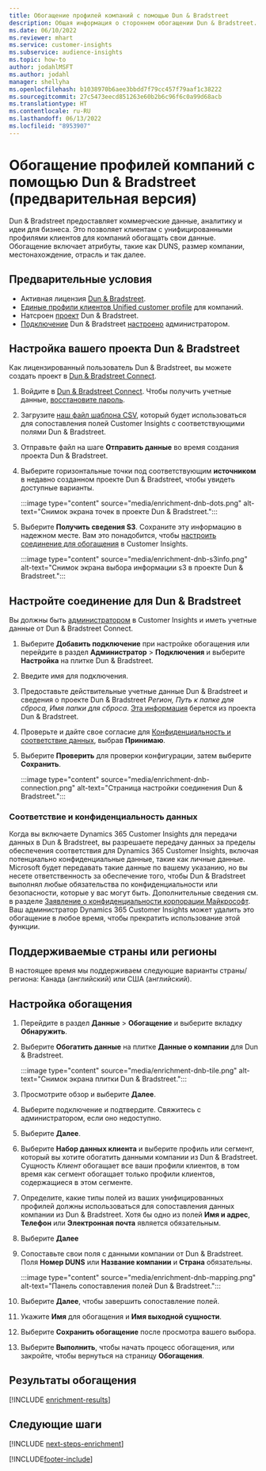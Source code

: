 ```yaml
---
title: Обогащение профилей компаний с помощью Dun & Bradstreet
description: Общая информация о стороннем обогащении Dun & Bradstreet.
ms.date: 06/10/2022
ms.reviewer: mhart
ms.service: customer-insights
ms.subservice: audience-insights
ms.topic: how-to
author: jodahlMSFT
ms.author: jodahl
manager: shellyha
ms.openlocfilehash: b1038970b6aee3bbdd7f79cc457f79aaf1c38222
ms.sourcegitcommit: 27c5473eecd851263e60b2b6c96f6c0a99d68acb
ms.translationtype: HT
ms.contentlocale: ru-RU
ms.lasthandoff: 06/13/2022
ms.locfileid: "8953907"
---
```

# <a name="enrichment-of-company-profiles-with-dun--bradstreet-preview"></a>Обогащение профилей компаний с помощью Dun & Bradstreet (предварительная версия)

Dun & Bradstreet предоставляет коммерческие данные, аналитику и идеи для бизнеса. Это позволяет клиентам с унифицированными профилями клиентов для компаний обогащать свои данные. Обогащение включает атрибуты, такие как DUNS, размер компании, местонахождение, отрасль и так далее.

## <a name="prerequisites"></a>Предварительные условия

- Активная лицензия [Dun & Bradstreet](https://www.dnb.com/marketing/media/give-your-data-a-boost.html?source=microsoft_audience_insights).
- [Единые профили клиентов Unified customer profile](customer-profiles.md) для компаний.
- Натсроен [проект](#set-up-your-dun--bradstreet-project) Dun & Bradstreet.
- [Подключение](connections.md) Dun & Bradstreet [настроено](#configure-a-connection-for-dun--bradstreet) администратором.

## <a name="set-up-your-dun--bradstreet-project"></a>Настройка вашего проекта Dun & Bradstreet

Как лицензированный пользователь Dun & Bradstreet, вы можете создать проект в [Dun & Bradstreet Connect](https://connect.dnb.com?lead_source=microsoft_audienceinsights).

1. Войдите в [Dun & Bradstreet Connect](https://connect.dnb.com?lead_source=microsoft_audienceinsights). Чтобы получить учетные данные, [восстановите пароль](https://sso.dnb.com/signin/forgot-password?lead_source=microsoft_audienceinsights).

1. Загрузите [наш файл шаблона CSV](https://c360devenrichment.blob.core.windows.net/mapping/DnBCIdatamapping.csv), который будет использоваться для сопоставления полей Customer Insights с соответствующими полями Dun & Bradstreet.

1. Отправьте файл на шаге **Отправить данные** во время создания проекта Dun & Bradstreet.

1. Выберите горизонтальные точки под соответствующим **источником** в недавно созданном проекте Dun & Bradstreet, чтобы увидеть доступные варианты.

   :::image type="content" source="media/enrichment-dnb-dots.png" alt-text="Снимок экрана точек в проекте Dun & Bradstreet.":::

1. Выберите **Получить сведения S3**. Сохраните эту информацию в надежном месте. Вам это понадобится, чтобы [настроить соединение для обогащения](#configure-a-connection-for-dun--bradstreet) в Customer Insights.

   :::image type="content" source="media/enrichment-dnb-s3info.png" alt-text="Снимок экрана выбора информации s3 в проекте Dun & Bradstreet.":::

## <a name="configure-a-connection-for-dun--bradstreet"></a>Настройте соединение для Dun & Bradstreet

Вы должны быть [администратором](permissions.md#admin) в Customer Insights и иметь учетные данные от Dun & Bradstreet Connect.

1. Выберите **Добавить подключение** при настройке обогащения или перейдите в раздел **Администратор** > **Подключения** и выберите **Настройка** на плитке Dun & Bradstreet.

1. Введите имя для подключения.

1. Предоставьте действительные учетные данные Dun & Bradstreet и сведения о проекте Dun & Bradstreet *Регион, Путь к папке для сброса, Имя папки для сброса*. [Эта информация](#set-up-your-dun--bradstreet-project) берется из проекта Dun & Bradstreet.

1. Проверьте и дайте свое согласие для [Конфиденциальность и соответствие данных](#data-privacy-and-compliance), выбрав **Принимаю**.

1. Выберите **Проверить** для проверки конфигурации, затем выберите **Сохранить**.

   :::image type="content" source="media/enrichment-dnb-connection.png" alt-text="Страница настройки соединения Dun & Bradstreet.":::

### <a name="data-privacy-and-compliance"></a>Соответствие и конфиденциальность данных

Когда вы включаете Dynamics 365 Customer Insights для передачи данных в Dun & Bradstreet, вы разрешаете передачу данных за пределы обеспечения соответствия для Dynamics 365 Customer Insights, включая потенциально конфиденциальные данные, такие как личные данные. Microsoft будет передавать такие данные по вашему указанию, но вы несете ответственность за обеспечение того, чтобы Dun & Bradstreet выполнял любые обязательства по конфиденциальности или безопасности, которые у вас могут быть. Дополнительные сведения см. в разделе [Заявление о конфиденциальности корпорации Майкрософт](https://go.microsoft.com/fwlink/?linkid=396732).
Ваш администратор Dynamics 365 Customer Insights может удалить это обогащение в любое время, чтобы прекратить использование этой функции.

## <a name="supported-countries-or-regions"></a>Поддерживаемые страны или регионы

В настоящее время мы поддерживаем следующие варианты страны/региона: Канада (английский) или США (английский).

## <a name="configure-the-enrichment"></a>Настройка обогащения

1. Перейдите в раздел **Данные** > **Обогащение** и выберите вкладку **Обнаружить**.

1. Выберите **Обогатить данные** на плитке **Данные о компании** для Dun & Bradstreet.

   :::image type="content" source="media/enrichment-dnb-tile.png" alt-text="Снимок экрана плитки Dun & Bradstreet.":::

1. Просмотрите обзор и выберите **Далее**.

1. Выберите подключение и подтвердите. Свяжитесь с администратором, если оно недоступно.

1. Выберите **Далее**.

1. Выберите **Набор данных клиента** и выберите профиль или сегмент, который вы хотите обогатить данными компании из Dun & Bradstreet. Сущность *Клиент* обогащает все ваши профили клиентов, в том время как сегмент обогащает только профили клиентов, содержащиеся в этом сегменте.

1. Определите, какие типы полей из ваших унифицированных профилей должны использоваться для сопоставления данных компании из Dun & Bradstreet. Хотя бы одно из полей **Имя и адрес**, **Телефон** или **Электронная почта** является обязательным.

1. Выберите **Далее**

1. Сопоставьте свои поля с данными компании от Dun & Bradstreet. Поля **Номер DUNS** или **Название компании** и **Страна** обязательны.

      :::image type="content" source="media/enrichment-dnb-mapping.png" alt-text="Панель сопоставления полей Dun & Bradstreet.":::

1. Выберите **Далее**, чтобы завершить сопоставление полей.

1. Укажите **Имя** для обогащения и **Имя выходной сущности**.

1. Выберите **Сохранить обогащение** после просмотра вашего выбора.

1. Выберите **Выполнить**, чтобы начать процесс обогащения, или закройте, чтобы вернуться на страницу **Обогащения**.

## <a name="enrichment-results"></a>Результаты обогащения

[!INCLUDE [enrichment-results](includes/enrichment-results.md)]

## <a name="next-steps"></a>Следующие шаги

[!INCLUDE [next-steps-enrichment](includes/next-steps-enrichment.md)]

[!INCLUDE[footer-include](includes/footer-banner.md)]
